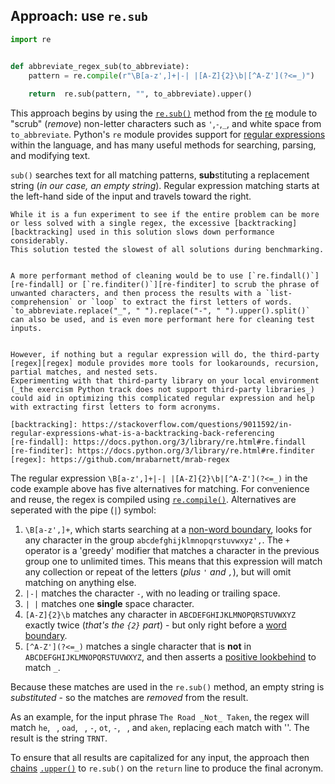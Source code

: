 ## Approach: use `re.sub`


```python
import re


def abbreviate_regex_sub(to_abbreviate):
    pattern = re.compile(r"\B[a-z',]+|-| |[A-Z]{2}\b|[^A-Z'](?<=_)")
    
    return  re.sub(pattern, "", to_abbreviate).upper()
```

This approach begins by using the [`re.sub()`][re-sub] method from the [re][re] module to "scrub" (_remove_) non-letter characters such as `'`,`-`,`_`, and white space from `to_abbreviate`.
Python's `re` module provides support for [regular expressions][regular expressions] within the language, and has many useful methods for searching, parsing, and modifying text.


`sub()` searches text for all matching patterns, **sub**stituting a replacement string (_in our case, an empty string_).
Regular expression matching starts at the left-hand side of the input and travels toward the right.

~~~~exercism/caution
While it is a fun experiment to see if the entire problem can be more or less solved with a single regex, the excessive [backtracking][backtracking] used in this solution slows down performance considerably.
This solution tested the slowest of all solutions during benchmarking.  


A more performant method of cleaning would be to use [`re.findall()`][re-findall] or [`re.finditer()`][re-finditer] to scrub the phrase of unwanted characters, and then process the results with a `list-comprehension` or `loop` to extract the first letters of words.
`to_abbreviate.replace("_", " ").replace("-", " ").upper().split()` can also be used, and is even more performant here for cleaning test inputs. 


However, if nothing but a regular expression will do, the third-party [regex][regex] module provides more tools for lookarounds, recursion, partial matches, and nested sets.
Experimenting with that third-party library on your local environment (_the exercism Python track does not support third-party libraries_) could aid in optimizing this complicated regular expression and help with extracting first letters to form acronyms.  

[backtracking]: https://stackoverflow.com/questions/9011592/in-regular-expressions-what-is-a-backtracking-back-referencing
[re-findall]: https://docs.python.org/3/library/re.html#re.findall
[re-finditer]: https://docs.python.org/3/library/re.html#re.finditer
[regex]: https://github.com/mrabarnett/mrab-regex
~~~~

The regular expression `\B[a-z',]+|-| |[A-Z]{2}\b|[^A-Z'](?<=_)` in the code example above has five alternatives for matching.
For convenience and reuse, the regex is compiled using [`re.compile()`][re-compile].
Alternatives are seperated with the pipe (`|`) symbol:


1.  `\B[a-z',]+`, which starts searching at a [non-word boundary][re-non-word boundary], looks for any character in the group `abcdefghijklmnopqrstuvwxyz',`.
The `+` operator is a 'greedy' modifier that matches a character in the previous group one to unlimited times.
This means that this expression will match any collection or repeat of the letters (_plus `'` and `,`_), but will omit matching on anything else.
2. `|-|` matches the character `-`, with no leading or trailing space.
3. `| |` matches one **single** space character.
4. `[A-Z]{2}\b` matches any character in `ABCDEFGHIJKLMNOPQRSTUVWXYZ` exactly twice (_that's the `{2}` part_) - but only right before a [word boundary][re-non-word boundary].
5. `[^A-Z'](?<=_)` matches a single character that is **not** in `ABCDEFGHIJKLMNOPQRSTUVWXYZ`, and then asserts a [positive lookbehind][positive lookbehind] to match `_`.

Because these matches are used in the `re.sub()` method, an empty string is _substituted_  - so the matches are _removed_ from the result.


As an example, for the input phrase `The Road _Not_ Taken`, the regex will match `he`, ` `, `oad`, ` `, `-`, `ot`, `-`, ` `, and `aken`, replacing each match with ''.
The result is the string `TRNT`.


To ensure that all results are capitalized for any input, the approach then [chains][chaining] [`.upper()`][str-upper] to `re.sub()` on the `return` line to produce the final acronym.

[chaining]: https://pyneng.readthedocs.io/en/latest/book/04_data_structures/method_chaining.html
[positive lookbehind]: https://www.regular-expressions.info/lookaround.html
[re-compile]: https://docs.python.org/3/library/re.html#re.compile
[re-non-word boundary]: https://stackoverflow.com/questions/4541573/what-are-non-word-boundary-in-regex-b-compared-to-word-boundary
[re-sub]: https://docs.python.org/3/library/re.html#re.sub
[re]: https://docs.python.org/3/library/re.html
[regular expressions]: https://en.wikipedia.org/wiki/Regular_expression
[str-upper]: https://docs.python.org/3/library/stdtypes.html#str.upper
